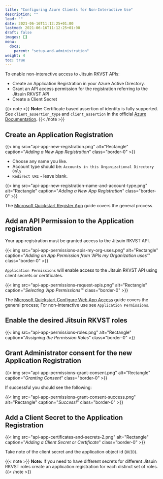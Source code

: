 ```yaml
---
title: "Configuring Azure Clients for Non-Interactive Use"
description: ""
lead: ""
date: 2021-06-16T11:12:25+01:00
lastmod: 2021-06-16T11:12:25+01:00
draft: false
images: []
menu: 
  docs:
    parent: "setup-and-administration"
weight: 4
toc: true
---
```


To enable non-interactive access to Jitsuin RKVST APIs:

* Create an Application Registration in your Azure Active Directory.
* Grant an API access permission for the registration referring to the Jitsuin RKVST API
* Create a Client Secret

{{< note >}}
**Note:** Certificate based assertion of identity is fully supported. See `client_assertion_type` and `client_assertion` in the official [Azure Documentation](https://docs.microsoft.com/en-us/azure/active-directory/develop/v1-oauth2-client-creds-grant-flow>).
{{< /note >}}

## Create an Application Registration

{{< img src="api-app-new-registration.png" alt="Rectangle" caption="<em>Adding a New App Registration</em>" class="border-0" >}}

* Choose any name you like.
* Account type should be: `Accounts in this Organizational Directory Only`
* `Redirect URI` - leave blank.

{{< img src="api-app-new-registration-name-and-account-type.png" alt="Rectangle" caption="<em>Adding a New App Registration</em>" class="border-0" >}}

The [Microsoft Quickstart Register App](https://docs.microsoft.com/bs-latn-ba/azure/active-directory/develop/quickstart-register-app) guide covers the general process.

## Add an API Permission to the Application registration

Your app registration must be granted access to the Jitsuin RKVST API.

{{< img src="api-app-permissions-apis-my-org-uses.png" alt="Rectangle" caption="<em>Adding an App Permission from 'APIs my Organization uses'</em>" class="border-0" >}}

`Application Permissions` will enable access to the Jitsuin RKVST API using client secrets or certificates.

{{< img src="api-app-permissions-request-apis.png" alt="Rectangle" caption="<em>Selecting 'App Permissions'</em>" class="border-0" >}}

The [Microsoft Quickstart Configure Web App Access](https://docs.microsoft.com/bs-latn-ba/azure/active-directory/develop/quickstart-configure-app-access-web-apis) guide covers the general process; For non-interactive use see `Application Permissions`.

## Enable the desired Jitsuin RKVST roles

{{< img src="api-app-permissions-roles.png" alt="Rectangle" caption="<em>Assigning the Permission Roles</em>" class="border-0" >}}

## Grant Administrator consent for the new Application Registration

{{< img src="api-app-permissions-grant-consent.png" alt="Rectangle" caption="<em>Granting Consent</em>" class="border-0" >}}

If successful you should see the following:

{{< img src="api-app-permissions-grant-consent-success.png" alt="Rectangle" caption="<em>Success!</em>" class="border-0" >}}

## Add a Client Secret to the Application Registration

{{< img src="api-app-certificates-and-secrets-2.png" alt="Rectangle" caption="<em>Adding a Client Secret or Certificate</em>" class="border-0" >}}

Take note of the client secret and the application object id (`UUID`).

{{< note >}}
**Note:** If you need to have different secrets for different Jitsuin RKVST roles create an application registration for each distinct set of roles.
{{< /note >}}

